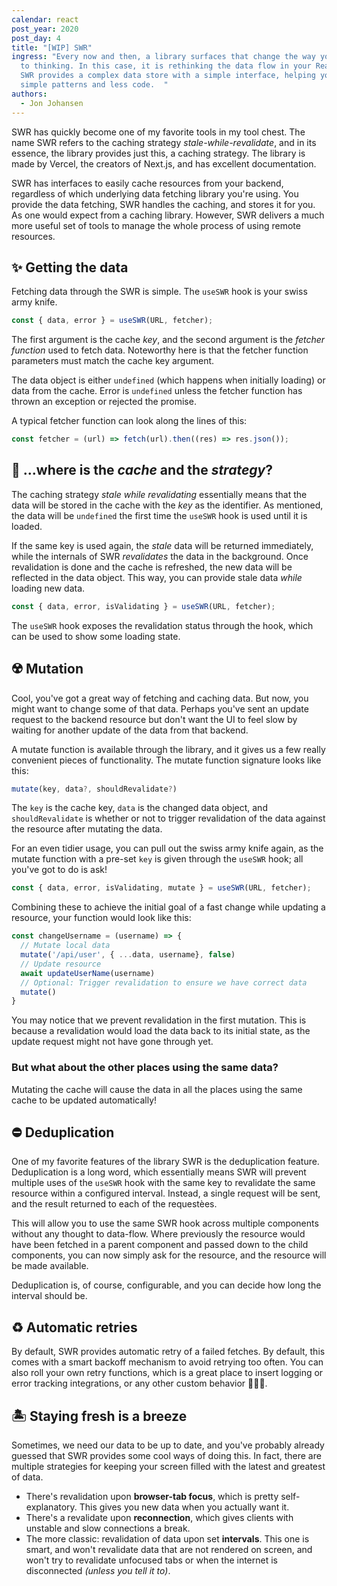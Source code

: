 ```yaml
---
calendar: react
post_year: 2020
post_day: 4
title: "[WIP] SWR"
ingress: "Every now and then, a library surfaces that change the way you're used
  to thinking. In this case, it is rethinking the data flow in your React app.
  SWR provides a complex data store with a simple interface, helping you write
  simple patterns and less code.  "
authors:
  - Jon Johansen
---
```

SWR has quickly become one of my favorite tools in my tool chest. The name SWR refers to the caching strategy *stale-while-revalidate*, and in its essence, the library provides just this, a caching strategy. The library is made by Vercel, the creators of Next.js, and has excellent documentation.

SWR has interfaces to easily cache resources from your backend, regardless of which underlying data fetching library you're using. You provide the data fetching, SWR handles the caching, and stores it for you. As one would expect from a caching library. However, SWR delivers a much more useful set of tools to manage the whole process of using remote resources.

## ✨ Getting the data
Fetching data through the SWR is simple. The `useSWR` hook is your swiss army knife.

```js
const { data, error } = useSWR(URL, fetcher);
``` 
The first argument is the cache *key*, and the second argument is the *fetcher function* used to fetch data. Noteworthy here is that the fetcher function parameters must match the cache key argument.

The data object is either `undefined` (which happens when initially loading) or data from the cache. Error is `undefined` unless the fetcher function has thrown an exception or rejected the promise.

A typical fetcher function can look along the lines of this:
```js
const fetcher = (url) => fetch(url).then((res) => res.json());
```

## 🤔 ...where is the *cache* and the *strategy*?
The caching strategy *stale while revalidating* essentially means that the data will be stored in the cache with the *key* as the identifier. As mentioned, the data will be `undefined` the first time the `useSWR` hook is used until it is loaded.

If the same key is used again, the *stale* data will be returned immediately, while the internals of SWR *revalidates* the data in the background. Once revalidation is done and the cache is refreshed, the new data will be reflected in the data object. This way, you can provide stale data _while_ loading new data. 

```js
const { data, error, isValidating } = useSWR(URL, fetcher);
``` 
The `useSWR` hook exposes the revalidation status through the hook, which can be used to show some loading state.

## ☢️ Mutation
Cool, you've got a great way of fetching and caching data. But now, you might want to change some of that data. Perhaps you've sent an update request to the backend resource but don't want the UI to feel slow by waiting for another update of the data from that backend. 

A mutate function is available through the library, and it gives us a few really convenient pieces of functionality. The mutate function signature looks like this:
```js
mutate(key, data?, shouldRevalidate?)
```
The `key` is the cache key, `data` is the changed data object, and `shouldRevalidate` is whether or not to trigger revalidation of the data against the resource after mutating the data.

For an even tidier usage, you can pull out the swiss army knife again, as the mutate function with a pre-set `key` is given through the `useSWR` hook; all you've got to do is ask!
```js
const { data, error, isValidating, mutate } = useSWR(URL, fetcher);
``` 

Combining these to achieve the initial goal of a fast change while updating a resource, your function would look like this:

```js
const changeUsername = (username) => {
  // Mutate local data
  mutate('/api/user', { ...data, username}, false)
  // Update resource
  await updateUserName(username)
  // Optional: Trigger revalidation to ensure we have correct data
  mutate()
}
```
You may notice that we prevent revalidation in the first mutation. This is because a revalidation would load the data back to its initial state, as the update request might not have gone through yet.

### But what about the other places using the same data?
Mutating the cache will cause the data in all the places using the same cache to be updated automatically! 

## ⛔️ Deduplication
One of my favorite features of the library SWR is the deduplication feature. Deduplication is a long word, which essentially means SWR will prevent multiple uses of the `useSWR` hook with the same key to revalidate the same resource within a configured interval. Instead, a single request will be sent, and the result returned to each of the requestèes.

This will allow you to use the same SWR hook across multiple components without any thought to data-flow. Where previously the resource would have been fetched in a parent component and passed down to the child components, you can now simply ask for the resource, and the resource will be made available. 

Deduplication is, of course, configurable, and you can decide how long the interval should be.

## ♻️ Automatic retries
By default, SWR provides automatic retry of a failed fetches. By default, this comes with a smart backoff mechanism to avoid retrying too often. You can also roll your own retry functions, which is a great place to insert logging or error tracking integrations, or any other custom behavior 🤷🏻‍♂️. 

## 🏝 Staying fresh is a breeze
Sometimes, we need our data to be up to date, and you've probably already guessed that SWR provides some cool ways of doing this. In fact, there are multiple strategies for keeping your screen filled with the latest and greatest of data. 
- There's revalidation upon **browser-tab focus**, which is pretty self-explanatory. This gives you new data when you actually want it. 
- There's a revalidate upon **reconnection**, which gives clients with unstable and slow connections a break. 
- The more classic: revalidation of data upon set **intervals**. This one is smart, and won't revalidate data that are not rendered on screen, and won't try to revalidate unfocused tabs or when the internet is disconnected *(unless you tell it to)*.
